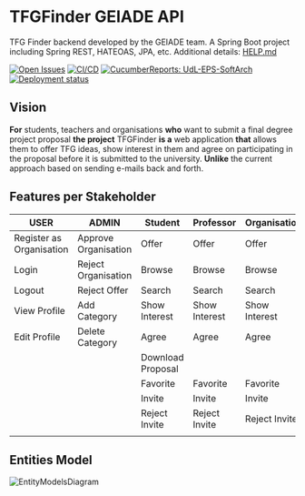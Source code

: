 # TFGFinder GEIADE API

TFG Finder backend developed by the GEIADE team. A Spring Boot project including Spring REST, HATEOAS, JPA, etc. Additional details: [HELP.md](HELP.md)

[![Open Issues](https://img.shields.io/github/issues-raw/UdL-EPS-SoftArch/tfgfinder-geiade-api?logo=github)](https://github.com/orgs/UdL-EPS-SoftArch/projects/24)
[![CI/CD](https://github.com/UdL-EPS-SoftArch/tfgfinder-geiade-api/actions/workflows/ci-cd.yml/badge.svg)](https://github.com/UdL-EPS-SoftArch/tfgfinder-geiade-api/actions)
[![CucumberReports: UdL-EPS-SoftArch](https://messages.cucumber.io/api/report-collections/faed8ca5-e474-4a1a-a72a-b8e2a2cd69f0/badge)](https://reports.cucumber.io/report-collections/faed8ca5-e474-4a1a-a72a-b8e2a2cd69f0)
[![Deployment status](https://img.shields.io/uptimerobot/status/m792691238-18db2a43adf8d8ded474f885)](https://tfgfinder-geiade-api.fly.dev/users)

## Vision

**For** students, teachers and organisations **who** want to submit a final degree project proposal
**the project** TFGFinder **is a** web application
**that** allows them to offer TFG ideas, show interest in them and agree on participating in the proposal before it is submitted to the university.
**Unlike** the current approach based on sending e-mails back and forth.

## Features per Stakeholder

| USER                     | ADMIN                | Student           | Professor     | Organisation  |
|--------------------------|----------------------|-------------------|---------------|---------------|
| Register as Organisation | Approve Organisation | Offer             | Offer         | Offer         |
| Login                    | Reject Organisation  | Browse            | Browse        | Browse        |
| Logout                   | Reject Offer         | Search            | Search        | Search        |
| View Profile             | Add Category         | Show Interest     | Show Interest | Show Interest |
| Edit Profile             | Delete Category      | Agree             | Agree         | Agree         |
|                          |                      | Download Proposal |               |               |
|                          |                      | Favorite          | Favorite      | Favorite      |
|                          |                      | Invite            | Invite        | Invite        |
|                          |                      | Reject Invite     | Reject Invite | Reject Invite |
|                          |                      |                   |               |               |

## Entities Model

![EntityModelsDiagram](http://www.plantuml.com/plantuml/svg/5Sqn3W8X40NGtbFe0M1wgxNOJXEJZGT061SI6CZC9rvVjthbMmn1CLizNOh4EXDFhUSC3BiIQVZwlI3FzpJMs0KiyB4tUgMxMv-Rs_e7DusPR6YHtO7Rg05CBHXOQHKK5BP7JrpzEAA59Vtz0G00?v0)

